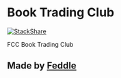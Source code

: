 Book Trading Club
==========================
[![StackShare](https://img.shields.io/badge/tech-stack-0690fa.svg?style=flat)](https://stackshare.io/Feddle/fcc-book-club)

FCC Book Trading Club
 
Made by [Feddle](https://github.com/Feddle)
-------------------

